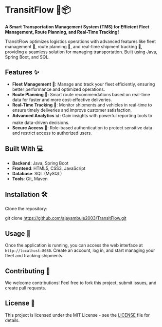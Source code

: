 
# TransitFlow 🚚📦

**A Smart Transportation Management System (TMS) for Efficient Fleet Management, Route Planning, and Real-Time Tracking!** 

TransitFlow optimizes logistics operations with advanced features like fleet management 🚛, route planning 📍, and real-time shipment tracking 🚨, providing a seamless solution for managing transportation. Built using Java, Spring Boot, and SQL.

## Features ✨   

- **Fleet Management** 🚛: Manage and track your fleet efficiently, ensuring better performance and optimized operations. 
- **Route Planning** 📍: Smart route recommendations based on real-time data for faster and more cost-effective deliveries.
- **Real-Time Tracking** 🚨: Monitor shipments and vehicles in real-time to ensure timely deliveries and improve customer satisfaction.
- **Advanced Analytics** 📊: Gain insights with powerful reporting tools to make data-driven decisions. 
- **Secure Access** 🔐: Role-based authentication to protect sensitive data and restrict access to authorized users. 

## Built With 💻  
 
- **Backend**: Java, Spring Boot
- **Frontend**: HTML5, CSS3, JavaScript 
- **Database**: SQL (MySQL)
- **Tools**: Git, Maven
  
## Installation 🛠 
Clone the repository:
   
   git clone https://github.com/ajayambule2003/TransitFlow.git

  
## Usage 🚀 
 
Once the application is running, you can access the web interface at `http://localhost:8080`. Create an account, log in, and start managing your fleet and tracking shipments.

## Contributing 🤝
 
We welcome contributions! Feel free to fork this project, submit issues, and create pull requests.
 
## License 📄

This project is licensed under the MIT License - see the [LICENSE](LICENSE) file for details.

